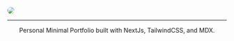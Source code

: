 <img src="https://cretu.dev/static/images/github.png" style="border-radius:50%"></img>

<hr>

<p align="center">Personal Minimal Portfolio built with NextJs, TailwindCSS, and MDX.</p>
